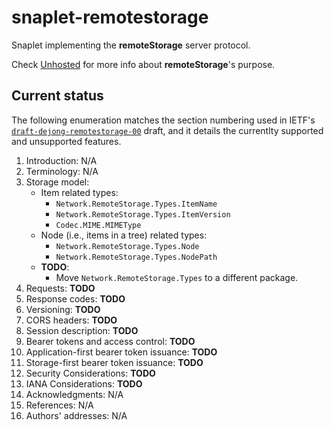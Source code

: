 # snaplet-remotestorage

Snaplet implementing the **remoteStorage** server protocol.

Check [Unhosted](https://unhosted.org) for more info about
**remoteStorage**'s purpose.

## Current status

The following enumeration matches the section numbering used in
IETF's [`draft-dejong-remotestorage-00`](
https://tools.ietf.org/id/draft-dejong-remotestorage-00.txt) draft, and it
details the currentlty supported and unsupported features.

1. Introduction: N/A
2. Terminology: N/A
3. Storage model:
    - Item related types:
        - `Network.RemoteStorage.Types.ItemName`
        - `Network.RemoteStorage.Types.ItemVersion`
        - `Codec.MIME.MIMEType`
    - Node (i.e., items in a tree) related types:
        - `Network.RemoteStorage.Types.Node`
        - `Network.RemoteStorage.Types.NodePath`
    - **TODO**:
        - Move `Network.RemoteStorage.Types` to a different package.
4. Requests: **TODO**
5. Response codes: **TODO**
6. Versioning: **TODO**
7. CORS headers: **TODO**
8. Session description: **TODO**
9. Bearer tokens and access control: **TODO**
10. Application-first bearer token issuance: **TODO**
11. Storage-first bearer token issuance: **TODO**
12. Security Considerations: **TODO**
13. IANA Considerations: **TODO**
14. Acknowledgments: N/A
15. References: N/A
16. Authors' addresses: N/A





